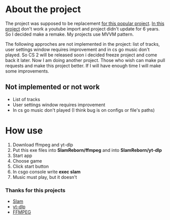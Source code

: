 # About the project
The project was supposed to be replacement [for this popular project](https://github.com/SilentSys/SLAM). [In this project](https://github.com/SilentSys/SLAM) don't work a youtube import and project didn't update for 6 years. So I decided make a remake. My projects use MVVM pattern. 

The following approches are not implemented in the project: list of tracks, user settings window requires improvement and in cs go music don't played. So CS 2 will be released soon i decided freeze project and come back it later. Now I am doing another project. Those who wish can make pull requests and make this project better. If I will have enough time I will make some improvements.

## Not implemented or not work
- List of tracks
- User settings window requires improvement
- In cs go music don't played (I think bug is on configs or file's paths)

# How use
1. Download ffmpeg and yt-dlp
2. Put this exe files into **SlamReborn/ffmpeg** and into **SlamReborn/yt-dlp**
3. Start app
4. Choose game 
5. Click start button
6. In csgo console write **exec slam**
7. Music must play, but it doesn't

### Thanks for this projects
- [Slam](https://github.com/SilentSys/SLAM)
- [yt-dlp](https://github.com/yt-dlp/yt-dlp)
- [FFMPEG](https://ffmpeg.org/)
